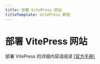 ```yaml
---
title: 部署 VitePress 网站
titleTemplate: VitePress 教程
---
```


# 部署 VitePress 网站

部署 VitePress 的详细内容请阅读 [[官方手册]](https://vitepress.dev/guide/deploy)
